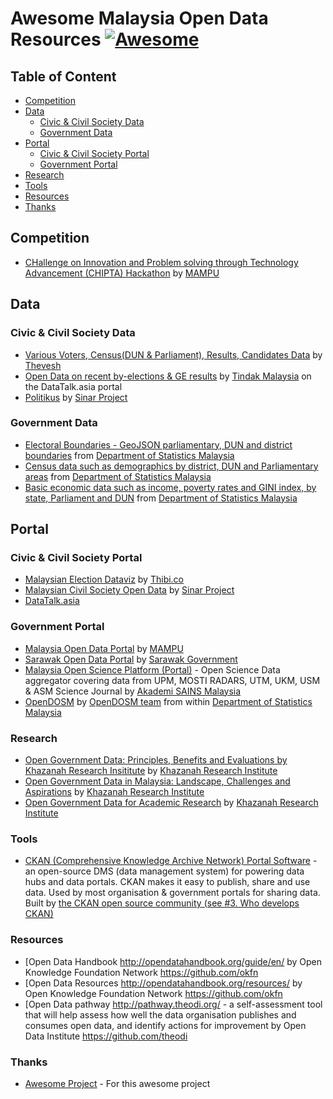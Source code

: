 # Awesome Malaysia Open Data Resources [![Awesome](https://awesome.re/badge.svg)](https://awesome.re) <!-- omit in toc -->

## Table of Content <!-- omit in toc -->
- [Competition](#competition)
- [Data](#data)
  - [Civic & Civil Society Data](#civic--civil-society-data)
  - [Government Data](#government-data)
- [Portal](#portal)
  - [Civic & Civil Society Portal](#civic--civil-society-portal)
  - [Government Portal](#government-portal) 
- [Research](#research)
- [Tools](#tools)
- [Resources](#resources)
- [Thanks](#thanks)

## Competition
* [CHallenge on Innovation and Problem solving through Technology Advancement (CHIPTA) Hackathon](https://chipta.mampu.gov.my/) by [MAMPU](https://www.mampu.gov.my/)

## Data

### Civic & Civil Society Data
* [Various Voters, Census(DUN & Parliament), Results, Candidates Data](https://github.com/Thevesh/analysis-election-msia/tree/main/data) by [Thevesh](https://github.com/Thevesh/)
* [Open Data on recent by-elections & GE results](https://www.datatalk.asia/dataset/list/1/?&fnegaraid=2,) by [Tindak Malaysia](https://github.com/TindakMalaysia) on the DataTalk.asia portal 
* [Politikus](https://politikus.sinarproject.org/open-data) by [Sinar Project](https://github.com/Sinar/)

### Government Data
* [Electoral Boundaries - GeoJSON parliamentary, DUN and district boundaries](https://github.com/dosm-malaysia/data-open/tree/main/datasets/geodata) from [Department of Statistics Malaysia](https://github.com/dosm-malaysia) 
* [Census data such as demographics by district, DUN and Parliamentary areas](https://github.com/dosm-malaysia/data-open/tree/main/datasets/census) from [Department of Statistics Malaysia](https://github.com/dosm-malaysia) 
* [Basic economic data such as income, poverty rates and GINI index, by state, Parliament and DUN](https://github.com/dosm-malaysia/data-open/blob/main/datasets/economy/hies_2019.csv) from [Department of Statistics Malaysia](https://github.com/dosm-malaysia) 

## Portal

### Civic & Civil Society Portal
* [Malaysian Election Dataviz](https://malaysianelectiondataviz.com/) by [Thibi.co](https://github.com/Thibico/)
* [Malaysian Civil Society Open Data](https://data.sinarproject.org/) by [Sinar Project](https://github.com/Sinar/)
* [DataTalk.asia](https://www.datatalk.asia/) 

### Government Portal
* [Malaysia Open Data Portal](https://www.data.gov.my/) by [MAMPU](https://www.mampu.gov.my/)
* [Sarawak Open Data Portal](https://data.sarawak.gov.my/)  by [Sarawak Government](https://www.sarawak.gov.my/)
* [Malaysia Open Science Platform (Portal)](http://mosp.gov.my/) - Open Science Data aggregator covering data from UPM, MOSTI RADARS, UTM, UKM, USM & ASM Science Journal by [Akademi SAINS Malaysia](https://www.akademisains.gov.my/)
* [OpenDOSM](https://open.dosm.gov.my/) by [OpenDOSM team](https://github.com/DOSM-GitHub) from within [Department of Statistics Malaysia](https://github.com/dosm-malaysia) 

### Research
* [Open Government Data: Principles, Benefits and Evaluations by Khazanah Research Insititute](https://www.krinstitute.org/Discussion_Papers-@-Open_Government_Data-;_Principles,_Benefits_and_Evaluations.aspx)  by [Khazanah Research Institute](https://www.krinstitute.org/)
* [Open Government Data in Malaysia: Landscape, Challenges and Aspirations](https://www.krinstitute.org/Discussion_Papers-@-Open_Government_Data_in_Malaysia-;_Landscape,_Challenges_and_Aspirations.aspx) by [Khazanah Research Institute](https://www.krinstitute.org/)
* [Open Government Data for Academic Research](https://www.krinstitute.org/Working_Paper-@-Open_Government_Data_for_Academic_Research.aspx) by [Khazanah Research Institute](https://www.krinstitute.org/)

### Tools
* [CKAN (Comprehensive Knowledge Archive Network) Portal Software](https://github.com/ckan) - an open-source DMS (data management system) for powering data hubs and data portals. CKAN makes it easy to publish, share and use data. Used by most organisation & government portals for sharing data. Built by [the CKAN open source community (see #3. Who develops CKAN)](https://ckan.org/faq/essential)

### Resources
* [Open Data Handbook http://opendatahandbook.org/guide/en/ by Open Knowledge Foundation Network https://github.com/okfn
* [Open Data Resources  http://opendatahandbook.org/resources/ by Open Knowledge Foundation Network https://github.com/okfn
* [Open Data pathway http://pathway.theodi.org/ -  a self-assessment tool that will help assess how well the data organisation publishes and consumes open data, and identify actions for improvement by Open Data Institute https://github.com/theodi

### Thanks
* [Awesome Project](https://github.com/sindresorhus/awesome) - For this awesome project
